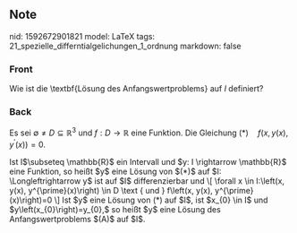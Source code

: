 ## Note
nid: 1592672901821
model: LaTeX
tags: 21_spezielle_differntialgelichungen_1_ordnung
markdown: false

### Front
Wie ist die \textbf{Lösung des Anfangswertproblems} auf $I$ definiert?

### Back
Es sei $\emptyset \neq D \subseteq \mathbb{R}^{3}$ und $f: D
\rightarrow \mathbb{R}$ eine Funktion. Die Gleichung $(*) \quad
f\left(x, y(x), y^{\prime}(x)\right)=0.$
<div>
  Ist I$\subseteq \mathbb{R}$ ein Intervall und $y: I \rightarrow
  \mathbb{R}$ eine Funktion, so heißt $y$ eine Lösung von $(*)$ auf
  $I: \Longleftrightarrow y$ ist auf $I$ differenzierbar und \[
  \forall x \in I:\left(x, y(x), y^{\prime}(x)\right) \in D \text {
  und } f\left(x, y(x), y^{\prime}(x)\right)=0 \] Ist $y$ eine
  Lösung von (*) auf $I$, ist $x_{0} \in I$ und
  $y\left(x_{0}\right)=y_{0},$ so heißt $y$ eine Lösung des
  Anfangswertproblems $(A)$ auf $I$.
</div>

